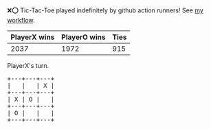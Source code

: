 :x::o: Tic-Tac-Toe played indefinitely by github action runners! See [my workflow](.github/workflows/play.yaml).

|PlayerX wins|PlayerO wins|Ties|
|-|-|-|
|2037|1972|915|

PlayerX's turn.

<pre>
+---+---+---+
|   |   | X |
+---+---+---+
| X | O |   |
+---+---+---+
| O |   |   |
+---+---+---+
</pre>
